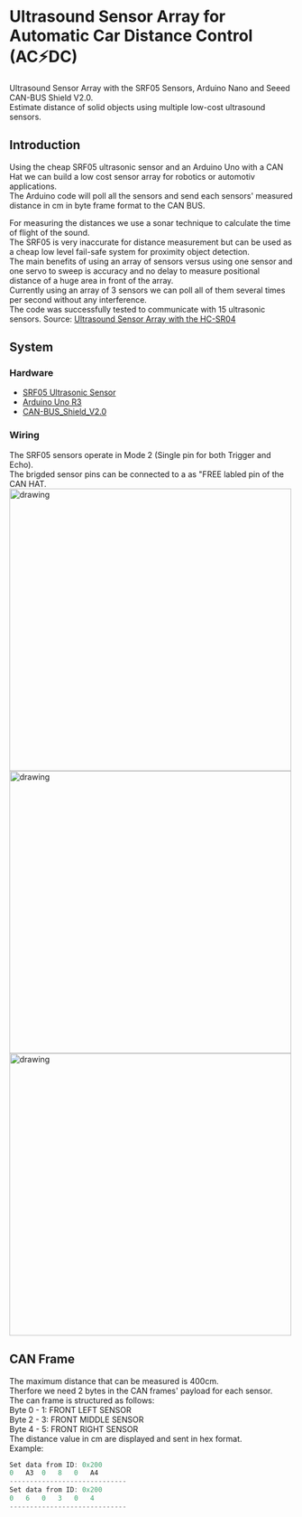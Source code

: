 # Ultrasound Sensor Array for Automatic Car Distance Control (AC⚡️DC)
Ultrasound Sensor Array with the SRF05 Sensors, Arduino Nano and Seeed CAN-BUS Shield V2.0. <br>
Estimate distance of solid objects using multiple low-cost ultrasound sensors. <br>

## Introduction
Using the cheap SRF05 ultrasonic sensor and an Arduino Uno with a CAN Hat we can build a low cost sensor array for robotics or automotiv applications. <br>
The Arduino code will poll all the sensors and send each sensors' measured distance in cm in byte frame format to the CAN BUS. <br>

For measuring the distances we use a sonar technique to calculate the time of flight of the sound. <br>
The SRF05 is very inaccurate for distance measurement but can be used as a cheap low level fail-safe system for proximity object detection.<br>
The main benefits of using an array of sensors versus using one sensor and one servo to sweep is accuracy and no delay to measure positional distance of a huge area in front of the array. <br>
Currently using an array of 3 sensors we can poll all of them several times per second without any interference. <br>
The code was successfully tested to communicate with 15 ultrasonic sensors. 
Source: [Ultrasound Sensor Array with the HC-SR04](https://www.hackster.io/user04650005/ultrasound-sensor-array-with-the-hc-sr04-f7108f)

## System
### Hardware 
- [SRF05 Ultrasonic Sensor](https://www.robot-electronics.co.uk/htm/srf05tech.htm)
- [Arduino Uno R3](https://eckstein-shop.de/HIMALAYAbasicUNOR3ATmega328PBoardATmega16U2mitUSBKabelArduinoUnoR3kompatibelEN)
- [CAN-BUS_Shield_V2.0](https://wiki.seeedstudio.com/CAN-BUS_Shield_V2.0/)

### Wiring
The SRF05 sensors operate in Mode 2 (Single pin for both Trigger and Echo). <br>
The brigded sensor pins can be connected to a as "FREE labled pin of the CAN HAT. <br>
<img src="https://files.seeedstudio.com/wiki/CAN_BUS_Shield/image/PINMAP.png" alt="drawing" style="width:500px;"/>
<img src="https://github.com/DES-Team-02/pdc_sensor/assets/55065075/fcbf3a87-da73-4a66-a3c0-e0ecfaf33386" alt="drawing" style="width:500px;"/>
<img src="https://github.com/DES-Team-02/pdc_sensor/assets/55065075/806611ec-4c29-491b-982a-c9565f4800db" alt="drawing" style="width:500px;"/>

## CAN Frame
The maximum distance that can be measured is 400cm. <br> 
Therfore we need 2 bytes in the CAN frames' payload for each sensor. <br>
The can frame is structured as follows: <br>
Byte 0 - 1: FRONT LEFT SENSOR <br>
Byte 2 - 3: FRONT MIDDLE SENSOR <br>
Byte 4 - 5: FRONT RIGHT SENSOR <br>
The distance value in cm are displayed and sent in hex format. <br>
Example: <br>
```c
Set data from ID: 0x200
0	A3	0	8	0	A4	
-----------------------------
Set data from ID: 0x200
0	6	0	3	0	4	
-----------------------------
```
